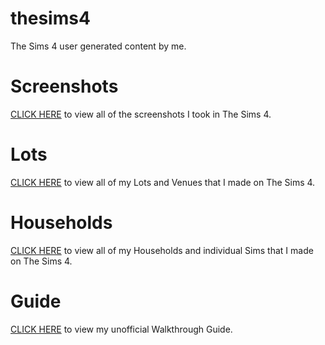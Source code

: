 # thesims4
The Sims 4 user generated content by me.

# Screenshots
[CLICK HERE](https://photos.app.goo.gl/DEgQCbPKJ7MNyRRQA) to view all of the screenshots I took in The Sims 4.

# Lots
[CLICK HERE](https://www.ea.com/en-gb/games/the-sims/the-sims-4/pc/gallery/browse?category=lots&searchtype=ea_origin_id&sortby=newest&time=all&searchquery=WarrenKWoodhouse&max=50&maxis=false) to view all of my Lots and Venues that I made on The Sims 4.

# Households
[CLICK HERE](https://www.ea.com/en-gb/games/the-sims/the-sims-4/pc/gallery/browse?category=households&searchtype=ea_origin_id&sortby=newest&time=all&searchquery=WarrenKWoodhouse&max=50&maxis=false) to view all of my Households and individual Sims that I made on The Sims 4.

# Guide
[CLICK HERE](https://warrenwoodhouse.fandom.com/wiki/Guides:TheSims4) to view my unofficial Walkthrough Guide.
